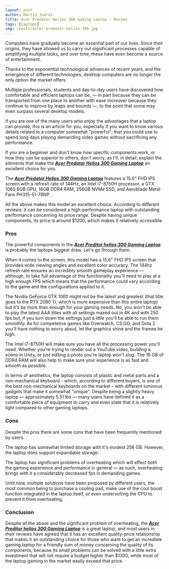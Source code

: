 ```yaml
---
layout: post
author: Martín Juárez
title: Acer Predator Helios 300 Gaming Laptop – Review
tags: [Laptops]
img: /posts/acter-predator-helios-300.jpg
---
```


Computers have gradually become an essential part of our lives. Since their origins, they have allowed us to carry out significant processes capable of simplifying multiple tasks, and over time, these have even become a source of entertainment.

Thanks to the exponential technological advances of recent years, and the emergence of different technologies, desktop computers are no longer the only option the market offers.

Multiple professionals, students and day-to-day users have discovered how comfortable and efficient laptops can be, — in part because they can be transported from one place to another with ease moreover because they continue to improve by leaps and bounds —, to the point that some may even surpass several desktop models.

If you are one of the many users who enjoy the advantages that a laptop can provide, this is an article for you, especially if you want to know various details related to a computer somewhat "powerful"; that you could use to spend long days playing demanding video games without sacrificing any performance.

If you are a beginner and don't know how specific components work, or how they can be superior to others, don't worry, as I'll, in detail, explain the elements that make the [***Acer Predator Helios 300 Gaming Laptop***](https://www.amazon.com/PH315-51-78NP-Acer-Predator-Helios/dp/B07CTHLX8C/ref=sr_1_7?__mk_es_US=%C3%85M%C3%85%C5%BD%C3%95%C3%91&crid=A23T4V16A9N7&tag=reviewhuntr-20) an excellent
choice for you.

The [***Acer Predator Helios 300 Gaming Laptop***](https://www.amazon.com/PH315-51-78NP-Acer-Predator-Helios/dp/B07CTHLX8C/ref=sr_1_7?__mk_es_US=%C3%85M%C3%85%C5%BD%C3%95%C3%91&crid=A23T4V16A9N7&tag=reviewhuntr-20) features a 15.6" FHD IPS screen with a refresh rate of 144Hz, an Intel i7-8750H processor, a GTX 1060 6GB GPU, 16GB DDR4 RAM, 256GB NVMe SSD, and Aeroblade Metal Fans PH315-51-78NP.

All the above makes this model an excellent choice. According to different reviews, it can be considered a high-performance laptop with outstanding performance concerning its price range. Despite having unique components, its price is around $1200, which makes it relatively accessible.

### Pros

The powerful components in the [***Acer Preditor helios 300 Gaming Laptop***](https://www.amazon.com/PH315-51-78NP-Acer-Predator-Helios/dp/B07CTHLX8C/ref=sr_1_7?__mk_es_US=%C3%85M%C3%85%C5%BD%C3%95%C3%91&crid=A23T4V16A9N7&tag=reviewhuntr-20) is probably the laptops biggest draw. Let's go through them.

When it comes to the screen, this model has a 15.6" FHD IPS screen that provides wide viewing angles and excellent color accuracy. The 144hz refresh rate ensures an incredibly smooth gameplay experience — although, to take full advantage of this functionality you'll need to play at a high enough FPS which means that the performance could vary according to the game and the configurations applied to it.

The Nvidia GeForce GTX 1060 might not be the latest and greatest (that title goes to the RTX 2080 Ti, which is more expensive than this entire laptop) but it'll be more than enough for your gaming needs. No, you won't be able to play the latest AAA titles with all settings maxed out in 4K and with 250 fps but, if you turn down the settings just a little you'll be able to run them smoothly. As for competetive games like Overwatch, CS:GO, and Dota 2 you'll have nothing to worry about, let the graphics shine and the frames be high.

The Intel i7-8750H will make sure you have all the processing power you'll need. Whether you're trying to render out a YouTube video, building a scene in Unity, or just editing a photo you're laptop won't slog. The 16 GB of DDR4 RAM will also help to make sure your experience is as fast and smooth as possible. 

In terms of aesthetics, the laptop consists of plastic and metal parts and a non-mechanical keyboard - which, according to different buyers, is one of the best non-mechanical keyboards on the market - with different luminous gadgets that make it somewhat "unique". Despite being a slightly heavy laptop — approximately 5.51 lbs — many users have defined it as a comfortable piece of equipment to carry and even state that it is relatively light compared to other gaming laptops.

### Cons

Despite the pros there are some cons that have been frequently mentioned by users.

The laptop has somewhat limited storage with it's modest 256 GB. However, the laptop does support expandable storage.

The laptop has significant problems of overheating which will effect both the gaming experience and performance in general — as such, overheating brings with it a considerably decreased fps in demanding games.

Until now, multiple solutions have been proposed by different users, the most common being to purchase a cooling pad, make use of the cool boost function integrated in the laptop itself, or even undervolting the CPU to prevent it from overheating.

### Conclusion

Despite all the above and the significant problem of overheating, the [***Acer Preditor helios 300 Gaming Laptop***](https://www.amazon.com/PH315-51-78NP-Acer-Predator-Helios/dp/B07CTHLX8C/ref=sr_1_7?__mk_es_US=%C3%85M%C3%85%C5%BD%C3%95%C3%91&crid=A23T4V16A9N7&tag=reviewhuntr-20) is a great laptop, and most users in their reviews have agreed that it has an excellent quality-price relationship that makes it an outstanding choice for those who want to get an incredible gaming laptop for a friendly sum of money concerning the quality of its components, because its small problems can be solved with a little extra investment that will not require a budget higher than $1300, while most of the laptop gaming in the market easily exceed that price.

